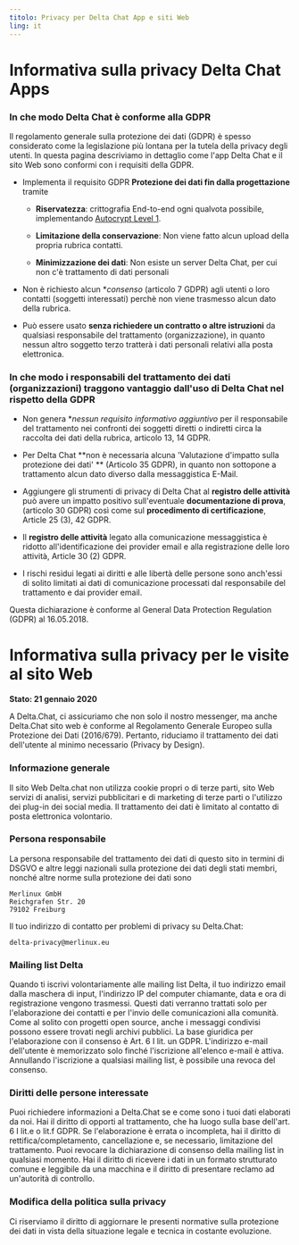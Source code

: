 ```yaml
---
titolo: Privacy per Delta Chat App e siti Web
ling: it
---
```


# Informativa sulla privacy Delta Chat Apps

### In che modo Delta Chat è conforme alla GDPR

Il regolamento generale sulla protezione dei dati (GDPR) è spesso considerato
come la legislazione più lontana per la tutela della privacy degli utenti.
In questa pagina descriviamo in dettaglio come l'app Delta Chat e il sito Web sono conformi
con i requisiti della GDPR.

- Implementa il requisito GDPR **Protezione dei dati fin dalla progettazione** tramite

  - **Riservatezza**: crittografia End-to-end ogni qualvota possibile, implementando
  [Autocrypt Level 1](https://autocrypt.org).

  - **Limitazione della conservazione**: Non viene fatto alcun upload della propria rubrica contatti.

  - **Minimizzazione dei dati**: Non esiste un server Delta Chat, per cui non c'è trattamento di dati personali

- Non è richiesto alcun **consenso* (articolo 7 GDPR) agli utenti o loro contatti (soggetti interessati) perchè non viene trasmesso alcun dato della rubrica.

- Può essere usato **senza richiedere un contratto o altre istruzioni** da qualsiasi responsabile del trattamento (organizzazione), in quanto nessun altro soggetto terzo tratterà i dati personali relativi alla posta elettronica.


### In che modo i responsabili del trattamento dei dati (organizzazioni) traggono vantaggio dall'uso di Delta Chat nel rispetto della GDPR

- Non genera **nessun requisito informativo aggiuntivo* per il responsabile del trattamento nei confronti dei soggetti diretti o indiretti 
circa la raccolta dei dati della rubrica, articolo 13, 14 GDPR.

-  Per Delta Chat **non è necessaria alcuna 'Valutazione d'impatto sulla protezione dei dati' ** (Articolo 35 GDPR), in quanto non sottopone a trattamento alcun dato diverso dalla messaggistica E-Mail.

- Aggiungere gli strumenti di privacy di Delta Chat al 
  **registro delle attività** può avere un impatto positivo 
  sull'eventuale **documentazione di prova**, (articolo 30 GDPR) 
  così come sul **procedimento di certificazione**, Article 25 (3), 42 GDPR.

- Il **registro delle attività** legato alla comunicazione messaggistica è
  ridotto all'identificazione dei provider email e alla registrazione delle loro attività, Article 30 (2) GDPR.

- I rischi residui legati ai diritti e alle libertà delle persone 
  sono anch'essi di solito limitati ai dati di comunicazione processati 
  dal responsabile del trattamento e dai provider email.



Questa dichiarazione è conforme al General Data Protection Regulation (GDPR) al 16.05.2018.

# Informativa sulla privacy per le visite al sito Web

**Stato: 21 gennaio 2020**

A Delta.Chat, ci assicuriamo che non solo il nostro messenger, ma anche Delta.Chat
sito web è conforme al Regolamento Generale Europeo sulla Protezione dei Dati
(2016/679). Pertanto, riduciamo il trattamento dei dati dell'utente       al minimo
necessario (Privacy by Design).

### Informazione generale

Il sito Web Delta.chat non utilizza cookie propri o di terze parti, sito Web
servizi di analisi, servizi pubblicitari e di marketing di terze parti o l'utilizzo
dei plug-in dei social media. Il trattamento dei dati è limitato al contatto di posta elettronica
volontario.

### Persona responsabile

La persona responsabile del trattamento dei dati di questo sito in termini di
DSGVO e altre leggi nazionali sulla protezione dei dati degli stati membri, nonché
altre norme sulla protezione dei dati sono

	Merlinux GmbH
	Reichgrafen Str. 20 
	79102 Freiburg

Il tuo indirizzo di contatto per problemi di privacy su Delta.Chat:

	delta-privacy@merlinux.eu

### Mailing list Delta

Quando ti iscrivi volontariamente alle mailing list Delta, il tuo indirizzo email
dalla maschera di input, l'indirizzo IP del computer chiamante, data e ora di
registrazione vengono trasmessi. Questi dati verranno trattati solo per 
l'elaborazione dei contatti e per l'invio delle comunicazioni alla 
comunità. Come al solito con progetti open source, anche i messaggi condivisi possono
essere trovati negli archivi pubblici. La base giuridica per l'elaborazione con il consenso è
Art. 6 I lit. un GDPR. L'indirizzo e-mail dell'utente è memorizzato solo finché
l'iscrizione all'elenco e-mail è attiva. Annullando l'iscrizione a qualsiasi mailing
list, è possibile una revoca del consenso.

### Diritti delle persone interessate

Puoi richiedere informazioni a Delta.Chat se e come sono i tuoi dati
elaborati da noi. Hai il diritto di opporti al trattamento, che ha luogo
sulla base dell'art. 6 I lit.e o lit.f GDPR. Se l'elaborazione è
errata o incompleta, hai il diritto di rettifica/completamento,
cancellazione e, se necessario, limitazione del trattamento. Puoi revocare
la dichiarazione di consenso della mailing list in qualsiasi momento. Hai il diritto
di ricevere i dati in un formato strutturato comune e leggibile da una macchina e il
diritto di presentare reclamo ad un'autorità di controllo.

### Modifica della politica sulla privacy

Ci riserviamo il diritto di aggiornare le presenti normative sulla protezione dei dati in vista
della situazione legale e tecnica in costante evoluzione.


